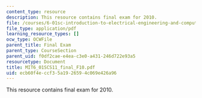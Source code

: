 ```yaml
---
content_type: resource
description: This resource contains final exam for 2010.
file: /courses/6-01sc-introduction-to-electrical-engineering-and-computer-science-i-spring-2011/ecb60f4eccf35a1926594c069e426a96_MIT6_01SCS11_final_F10.pdf
file_type: application/pdf
learning_resource_types: []
ocw_type: OCWFile
parent_title: Final Exam
parent_type: CourseSection
parent_uid: f0df2cae-e4ea-c3e0-a431-246d722e93a5
resourcetype: Document
title: MIT6_01SCS11_final_F10.pdf
uid: ecb60f4e-ccf3-5a19-2659-4c069e426a96
---
```

This resource contains final exam for 2010.